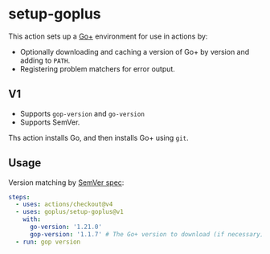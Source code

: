 # setup-goplus

This action sets up a [Go+](https://github.com/goplus/gop) environment for use
in actions by:

- Optionally downloading and caching a version of Go+ by version and adding to
  `PATH`.
- Registering problem matchers for error output.

## V1

- Supports `gop-version` and `go-version`
- Supports SemVer.

Ths action installs Go, and then installs Go+ using `git`.

## Usage

Version matching by [SemVer spec](https://github.com/npm/node-semver):

```yaml
steps:
  - uses: actions/checkout@v4
  - uses: goplus/setup-goplus@v1
    with:
      go-version: '1.21.0'
      gop-version: '1.1.7' # The Go+ version to download (if necessary) and use.
  - run: gop version
```
